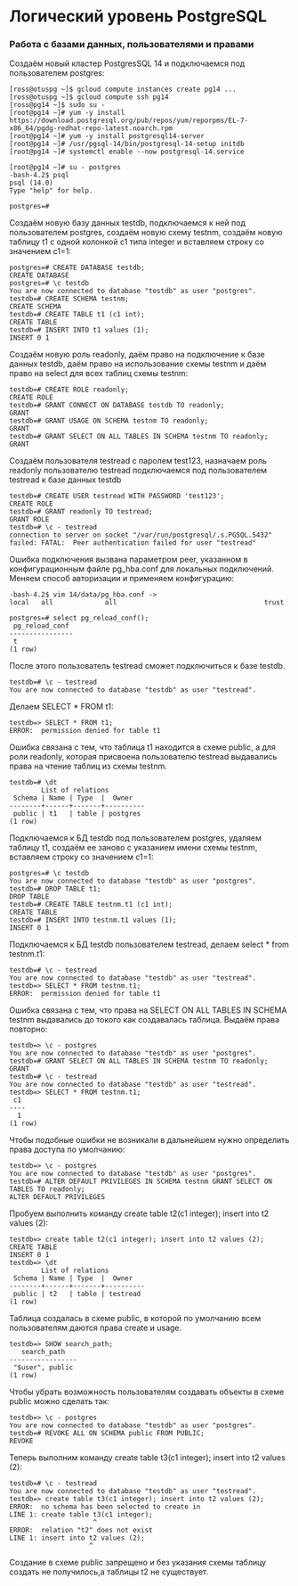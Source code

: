 # Логический уровень PostgreSQL

### Работа с базами данных, пользователями и правами

Создаём новый кластер PostgresSQL 14 и подключаемся под пользователем postgres:
```console
[ross@otuspg ~]$ gcloud compute instances create pg14 ...
[ross@otuspg ~]$ gcloud compute ssh pg14
[ross@pg14 ~]$ sudo su -
[root@pg14 ~]# yum -y install https://download.postgresql.org/pub/repos/yum/reporpms/EL-7-x86_64/pgdg-redhat-repo-latest.noarch.rpm
[root@pg14 ~]# yum -y install postgresql14-server
[root@pg14 ~]# /usr/pgsql-14/bin/postgresql-14-setup initdb
[root@pg14 ~]# systemctl enable --now postgresql-14.service

[root@pg14 ~]# su - postgres
-bash-4.2$ psql 
psql (14.0)
Type "help" for help.

postgres=#
```
Cоздаём новую базу данных testdb, подключаемся к ней под пользователем postgres, создаём новую схему testnm, 
создаём новую таблицу t1 с одной колонкой c1 типа integer и вставляем строку со значением c1=1:
```console
postgres=# CREATE DATABASE testdb;
CREATE DATABASE
postgres=# \c testdb 
You are now connected to database "testdb" as user "postgres".
testdb=# CREATE SCHEMA testnm;
CREATE SCHEMA
testdb=# CREATE TABLE t1 (c1 int);
CREATE TABLE
testdb=# INSERT INTO t1 values (1);
INSERT 0 1
```
Cоздаём новую роль readonly, даём право на подключение к базе данных testdb,
даём право на использование схемы testnm и даём право на select для всех таблиц схемы testnm:
```console
testdb=# CREATE ROLE readonly;
CREATE ROLE
testdb=# GRANT CONNECT ON DATABASE testdb TO readonly;
GRANT
testdb=# GRANT USAGE ON SCHEMA testnm TO readonly;
GRANT
testdb=# GRANT SELECT ON ALL TABLES IN SCHEMA testnm TO readonly;
GRANT
```
Создаём пользователя testread с паролем test123, назначаем роль readonly пользователю testread
подключаемся под пользователем testread к базе данных testdb
```console
testdb=# CREATE USER testread WITH PASSWORD 'test123';
CREATE ROLE
testdb=# GRANT readonly TO testread;
GRANT ROLE
testdb=# \c - testread
connection to server on socket "/var/run/postgresql/.s.PGSQL.5432" failed: FATAL:  Peer authentication failed for user "testread"
```
Ошибка подключения вызвана параметром peer, указанном в конфигурационным файле pg_hba.conf для локальных подключений.
Меняем способ авторизации и применяем конфигурацию:
```console
-bash-4.2$ vim 14/data/pg_hba.conf ->
local   all             all                                     trust

postgres=# select pg_reload_conf();
 pg_reload_conf 
----------------
 t
(1 row)
```
После этого пользователь testread сможет подключиться к базе testdb.
```console
testdb=# \c - testread 
You are now connected to database "testdb" as user "testread".
```
Делаем SELECT * FROM t1:
```console
testdb=> SELECT * FROM t1;
ERROR:  permission denied for table t1
```
Ошибка связана с тем, что таблица t1 находится в схеме public, а для роли readonly, которая присвоена пользователю testread выдавались права на чтение таблиц из схемы testnm.
```console
testdb=# \dt
        List of relations
 Schema | Name | Type  |  Owner   
--------+------+-------+----------
 public | t1   | table | postgres
(1 row)
```
Подключаемся к БД testdb под пользователем postgres, удаляем таблицу t1, создаём ее заново с указанием имени схемы testnm, вставляем строку со значением c1=1:
```console
postgres=# \c testdb 
You are now connected to database "testdb" as user "postgres".
testdb=# DROP TABLE t1;
DROP TABLE
testdb=# CREATE TABLE testnm.t1 (c1 int);
CREATE TABLE
testdb=# INSERT INTO testnm.t1 values (1);
INSERT 0 1
```
Подключаемся к БД testdb пользователем testread, делаем select * from testnm.t1:
```console
testdb=# \c - testread 
You are now connected to database "testdb" as user "testread".
testdb=> SELECT * FROM testnm.t1;
ERROR:  permission denied for table t1
```
Ошибка связана с тем, что права на SELECT ON ALL TABLES IN SCHEMA testnm выдавались до токого как создавалась таблица.
Выдаём права повторно:
```console
testdb=> \c - postgres 
You are now connected to database "testdb" as user "postgres".
testdb=# GRANT SELECT ON ALL TABLES IN SCHEMA testnm TO readonly;
GRANT
testdb=# \c - testread 
You are now connected to database "testdb" as user "testread".
testdb=> SELECT * FROM testnm.t1;
 c1 
----
  1
(1 row)
```
Чтобы подобные ошибки не возникали в дальнейшем нужно определить права доступа по умолчанию:
```console
testdb=> \c - postgres 
You are now connected to database "testdb" as user "postgres".
testdb=# ALTER DEFAULT PRIVILEGES IN SCHEMA testnm GRANT SELECT ON TABLES TO readonly;
ALTER DEFAULT PRIVILEGES
```
Пробуем выполнить команду create table t2(c1 integer); insert into t2 values (2):
```console
testdb=> create table t2(c1 integer); insert into t2 values (2);
CREATE TABLE
INSERT 0 1
testdb=> \dt
        List of relations
 Schema | Name | Type  |  Owner   
--------+------+-------+----------
 public | t2   | table | testread
(1 row)
```
Таблица создалась в схеме public, в которой по умолчанию всем пользователям даются права create и usage.
```console
testdb=> SHOW search_path;
   search_path
-----------------
 "$user", public
(1 row)
```
Чтобы убрать возможность пользователям создавать объекты в схеме public можно сделать так:
```console
testdb=> \c - postgres 
You are now connected to database "testdb" as user "postgres".
testdb=# REVOKE ALL ON SCHEMA public FROM PUBLIC;
REVOKE
```
Теперь выполним команду create table t3(c1 integer); insert into t2 values (2):
```console
testdb=# \c - testread 
You are now connected to database "testdb" as user "testread".
testdb=> create table t3(c1 integer); insert into t2 values (2);
ERROR:  no schema has been selected to create in
LINE 1: create table t3(c1 integer);
                     ^
ERROR:  relation "t2" does not exist
LINE 1: insert into t2 values (2);
                    ^
```
Создание в схеме public запрещено и без указания схемы таблицу создать не получилось,а таблицы t2 не существует.
